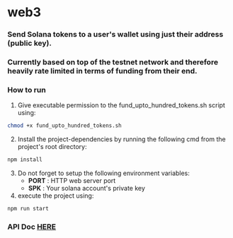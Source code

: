 # web3
### Send Solana tokens to a user's wallet using just their address (public key).
### Currently based on top of the testnet network and therefore heavily rate limited in terms of funding from their end.
### How to run
1. Give executable permission to the fund_upto_hundred_tokens.sh script using:
```sh
chmod +x fund_upto_hundred_tokens.sh
```
2. Install the project-dependencies by running the following cmd from the project's root directory:
```sh
npm install
```
3. Do not forget to setup the following environment variables:
    - __PORT__ : HTTP web server port
    - __SPK__  : Your solana account's private key
4. execute the project using:
```sh
npm run start
```
### API Doc [HERE](https://documenter.getpostman.com/view/15905495/2s93XsY66j)